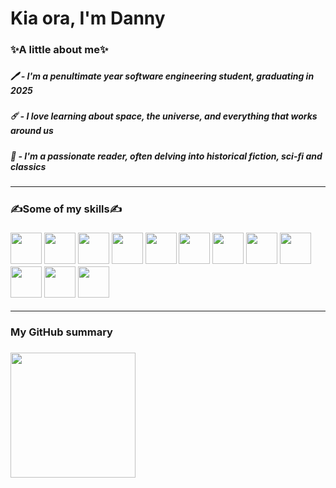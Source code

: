 # Kia ora, I'm Danny

<h3>✨A little about me✨<h3/>

<h5>🖊️ - I'm a penultimate year software engineering student, graduating in 2025<h5/> 
<h5>☄️ - I love learning about space, the universe, and everything that works around us<h5/>
<h5>📖 - I'm a passionate reader, often delving into historical fiction, sci-fi and classics<h5/>
<hr/>

<h3>✍️Some of my skills✍️<h3/>

  <img width=50px src="https://cdn.jsdelivr.net/gh/devicons/devicon/icons/java/java-original.svg"/>
  <img width=50px src="https://cdn.jsdelivr.net/gh/devicons/devicon@latest/icons/react/react-original.svg" />
  <img width=50px src="https://cdn.jsdelivr.net/gh/devicons/devicon@latest/icons/typescript/typescript-original.svg" /> 
  <img width=50px src="https://cdn.jsdelivr.net/gh/devicons/devicon@latest/icons/javascript/javascript-original.svg" />
  <img width=50px src="https://cdn.jsdelivr.net/gh/devicons/devicon@latest/icons/css3/css3-original.svg" />
  <img width=50px src="https://cdn.jsdelivr.net/gh/devicons/devicon@latest/icons/c/c-original.svg" />
  <img width=50px src="https://cdn.jsdelivr.net/gh/devicons/devicon@latest/icons/csharp/csharp-original.svg" />
  <img width=50px src="https://cdn.jsdelivr.net/gh/devicons/devicon@latest/icons/python/python-original.svg" />
  <img width=50px src="https://cdn.jsdelivr.net/gh/devicons/devicon@latest/icons/cypressio/cypressio-original.svg" />
  <img width=50px src="https://cdn.jsdelivr.net/gh/devicons/devicon@latest/icons/docker/docker-original.svg" />
  <img width=50px src="https://cdn.jsdelivr.net/gh/devicons/devicon@latest/icons/googlecloud/googlecloud-original.svg" />
  <img width=50px src="https://cdn.jsdelivr.net/gh/devicons/devicon@latest/icons/blender/blender-original.svg" />
  <hr/>

<h3>My GitHub summary<h3/>
  <img src="https://github-readme-stats.vercel.app/api/top-langs/?username=danvsn5&layout=compact&theme=tokyonight" height="200">
